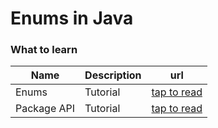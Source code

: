 # Enums in Java

### What to learn

| Name | Description | url |
|---|---|---|
|Enums| Tutorial |[tap to read](https://www.geeksforgeeks.org/enum-in-java/)|
|Package API|Tutorial|[tap to read](https://www.javaguides.net/p/java-api-guides-java-core-packages-api.html)|